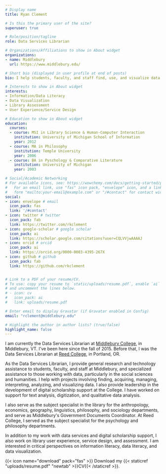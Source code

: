 ```yaml
---
# Display name
title: Ryan Clement

# Is this the primary user of the site?
superuser: true

# Role/position/tagline
role: Data Services Librarian

# Organizations/Affiliations to show in About widget
organizations:
- name: Middlebury
  url: https://www.middlebury.edu/

# Short bio (displayed in user profile at end of posts)
bio: I help students, faculty, and staff find, use, and visualize data and other information. My research interests include information and data literacy, data visualization, library assessment, and user experience/service design.

# Interests to show in About widget
interests:
- Information/Data Literacy
- Data Visualization
- Library Assessment
- User Experience/Service Design

# Education to show in About widget
education:
  courses:
  - course: MSI in Library Science & Human-Computer Interaction
    institution: University of Michigan School of Information
    year: 2012
  - course: MA in Philosophy
    institution: Temple University
    year: 2006
  - course: BA in Pyschology & Comparative Literature
    institution: University of Michigan
    year: 2003

# Social/Academic Networking
# For available icons, see: https://wowchemy.com/docs/getting-started/page-builder/#icons
#   For an email link, use "fas" icon pack, "envelope" icon, and a link in the
#   form "mailto:your-email@example.com" or "/#contact" for contact widget.
social:
- icon: envelope # email
  icon_pack: fas
  link: '/#contact'
- icon: twitter # twitter
  icon_pack: fab
  link: https://twitter.com/rkclement
- icon: google-scholar # google scholar
  icon_pack: ai
  link: https://scholar.google.com/citations?user=CQLVVjwAAAAJ
- icon: orcid # orcid
  icon_pack: ai
  link: https://orcid.org/0000-0003-4395-267X
- icon: github # github
  icon_pack: fab
  link: https://github.com/rkclement


# Link to a PDF of your resume/CV.
# To use: copy your resume to `static/uploads/resume.pdf`, enable `ai` icons in `params.toml`, 
# and uncomment the lines below.
# - icon: cv
#   icon_pack: ai
#   link: uploads/resume.pdf

# Enter email to display Gravatar (if Gravatar enabled in Config)
email: "rclement@middlebury.edu"

# Highlight the author in author lists? (true/false)
highlight_name: false
---
```


I am currently the Data Services Librarian at [Middlebury College](https://go.middlebury.edu/library), in Middlebury, VT. I've been here since the fall of 2015. Before that, I was the Data Services Librarian at [Reed College](https://library.reed.edu), in Portland, OR.

As the Data Services Librarian, I provide general research and technology assistance to students, faculty, and staff at Middlebury, and specialized assistance to those working with data, particularly in the social sciences and humanities. I help with projects involving finding, acquiring, managing, interpreting, analyzing, and visualizing data. I also provide leadership in the development of digital scholarship support at the College. I have worked on support for text analysis, digitization, and qualitative data analysis.

I also serve as the subject specialist in the library for the anthropology, economics, geography, linguistics, philosophy, and sociology departments, and serve as Middlebury's Government Documents Coordinator. At Reed College, I served as the subject specialist for the psychology and philosophy departments.

In addition to my work with data services and digital scholarship support, I also work on library user experience, service design, and assessment. I am interested in critical perspectives on information literacy, data literacy, and data visualization.


{{< icon name="download" pack="fas" >}} Download my {{< staticref "uploads/resume.pdf" "newtab" >}}CV{{< /staticref >}}.
